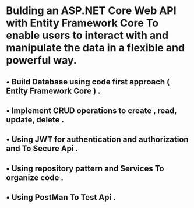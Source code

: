# Bulding an ASP.NET Core Web API with Entity Framework Core To enable users to interact with and manipulate the data in a flexible and powerful way.

## •  Build Database using code first approach ( Entity Framework Core ) . 

## •  Implement CRUD operations to create , read, update, delete . 

## •   Using JWT for authentication and authorization and To Secure Api . 

## •  Using repository pattern and Services To organize code . 

## •  Using PostMan To Test Api  . 








